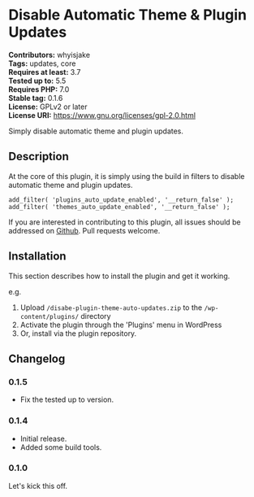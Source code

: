 # Disable Automatic Theme & Plugin Updates #
**Contributors:** whyisjake  
**Tags:** updates, core  
**Requires at least:** 3.7  
**Tested up to:** 5.5  
**Requires PHP:** 7.0  
**Stable tag:** 0.1.6  
**License:** GPLv2 or later  
**License URI:** https://www.gnu.org/licenses/gpl-2.0.html  

Simply disable automatic theme and plugin updates.

## Description ##

At the core of this plugin, it is simply using the build in filters to disable automatic theme and plugin updates.


	add_filter( 'plugins_auto_update_enabled', '__return_false' );
	add_filter( 'themes_auto_update_enabled', '__return_false' );


If you are interested in contributing to this plugin, all issues should be addressed on [Github](https://github.com/whyisjake/disable-plugin-theme-auto-updates). Pull requests welcome.

## Installation ##

This section describes how to install the plugin and get it working.

e.g.

1. Upload `/disabe-plugin-theme-auto-updates.zip` to the `/wp-content/plugins/` directory
1. Activate the plugin through the 'Plugins' menu in WordPress
1. Or, install via the plugin repository.

## Changelog ##

### 0.1.5 ###

* Fix the tested up to version.


### 0.1.4 ###

* Initial release.
* Added some build tools.

### 0.1.0 ###
Let's kick this off.
